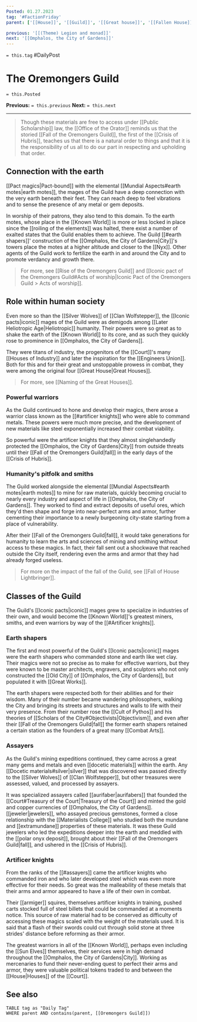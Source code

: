 ```yaml
---
Posted: 01.27.2023
tag: '#FactionFriday'
parent: ['[[House]]', '[[Guild]]', '[[Great house]]', '[[Fallen House]]', '[[Iconic House]]']

previous: '[[(Theme) Legion and monad]]'
next: '[[Omphalos, the City of Gardens]]'
---
```


`= this.tag` #DailyPost

# The Oremongers Guild

`= this.Posted`

**Previous:** `= this.previous`
**Next:** `= this.next`

---

> Though these materials are free to access under [[Public Scholarship]] law, the [[Office of the Orator]] reminds us that the storied [[Fall of the Oremongers Guild]], the first of the [[Crisis of Hubris]], teaches us that there is a natural order to things and that it is the responsibility of us all to do our part in respecting and upholding that order.

## Connection with the earth

[[Pact magics|Pact-bound]] with the elemental [[Mundial Aspects#earth motes|earth motes]], the mages of the Guild have a deep connection with the very earth beneath their feet. They can reach deep to feel vibrations and to sense the presence of any metal or gem deposits.

In worship of their patrons, they also tend to this domain. To the earth motes, whose place in the [[Known World]] is more or less locked in place since the [[roiling of the elements]] was halted, there exist a number of exalted states that the Guild enables them to achieve. The Guild [[#earth shapers]]' construction of the [[Omphalos, the City of Gardens|City]]'s towers place the motes at a higher altitude and closer to the [[Nyx]]. Other agents of the Guild work to fertilize the earth in and around the City and to promote verdancy and growth there.

> For more, see [[Rise of the Oremongers Guild]] and [[Iconic pact of the Oremongers Guild#Acts of worship|Iconic Pact of the Oremongers Guild > Acts of worship]].

## Role within human society

Even more so than the [[Silver Wolves]] of [[Clan Wolfstepper]], the [[Iconic pacts|iconic]] mages of the Guild were as demigods among [[Later Heliotropic Age|Heliotropic]] humanity. Their powers were so great as to shake the earth of the [[Known World]] to its core, and as such they quickly rose to prominence in [[Omphalos, the City of Gardens]].

They were titans of industry, the progenitors of the [[Court]]'s many [[Houses of Industry]] and later the inspiration for the [[Engineers Union]]. Both for this and for their great and unstoppable prowess in combat, they were among the original four [[Great House|Great Houses]].

> For more, see [[Naming of the Great Houses]].

### Powerful warriors

As the Guild continued to hone and develop their magics, there arose a warrior class known as the [[#artificer knights]] who were able to command metals. These powers were much more precise, and the development of new materials like steel exponentially increased their combat viability.

So powerful were the artificer knights that they almost singlehandedly protected the [[Omphalos, the City of Gardens|City]] from outside threats until their [[Fall of the Oremongers Guild|fall]] in the early days of the [[Crisis of Hubris]].

### Humanity's pitfolk and smiths

The Guild worked alongside the elemental [[Mundial Aspects#earth motes|earth motes]] to mine for raw materials, quickly becoming crucial to nearly every industry and aspect of life in [[Omphalos, the City of Gardens]]. They worked to find and extract deposits of useful ores, which they'd then shape and forge into near-perfect arms and armor, further cementing their importance to a newly burgeoning city-state starting from a place of vulnerability.

After their [[Fall of the Oremongers Guild|fall]], it would take generations for humanity to learn the arts and sciences of mining and smithing without access to these magics. In fact, their fall sent out a shockwave that reached outside the City itself, rendering even the arms and armor that they had already forged useless.

> For more on the impact of the fall of the Guild, see [[Fall of House Lightbringer]].

## Classes of the Guild

The Guild's [[Iconic pacts|iconic]] mages grew to specialize in industries of their own, and would become the [[Known World]]'s greatest miners, smiths, and even warriors by way of the [[#Artificer knights]].

### Earth shapers

The first and most powerful of the Guild's [[Iconic pacts|iconic]] mages were the earth shapers who commanded stone and earth like wet clay. Their magics were not so precise as to make for effective warriors, but they were known to be master architects, engravers, and sculptors who not only constructed the [[Old City]] of [[Omphalos, the City of Gardens]], but populated it with [[Great Works]].

The earth shapers were respected both for their abilities and for their wisdom. Many of their number became wandering philosophers, walking the City and bringing its streets and structures and walls to life with their very presence. From their number rose the [[Cult of Pythos]] and his theories of [[Scholars of the City#Objectivists|Objectivism]], and even after their [[Fall of the Oremongers Guild|fall]] the former earth shapers retained a certain station as the founders of a great many [[Combat Arts]].

### Assayers

As the Guild's mining expeditions continued, they came across a great many gems and metals and even [[docetic materials]] within the earth. Any [[Docetic materials#silver|silver]] that was discovered was passed directly to the [[Silver Wolves]] of [[Clan Wolfstepper]], but other treasures were assessed, valued, and processed by assayers.

It was specialized assayers called [[aurifaber|aurifabers]] that founded the [[Court#Treasury of the Court|Treasury of the Court]] and minted the gold and copper currencies of [[Omphalos, the City of Gardens]]. [[jeweler|jewelers]], who assayed precious gemstones, formed a close relationship with the [[Materialists College]] who studied both the mundane and [[extramundane]] properties of these materials. It was these Guild jewelers who led the expeditions deeper into the earth and meddled with the [[polar onyx deposit]], brought about their [[Fall of the Oremongers Guild|fall]], and ushered in the [[Crisis of Hubris]].

### Artificer knights

From the ranks of the [[#assayers]] came the artificer knights who commanded iron and who later developed steel which was even more effective for their needs. So great was the malleability of these metals that their arms and armor appeared to have a life of their own in combat.

Their [[armiger]] squires, themselves artificer knights in training, pushed carts stocked full of steel billets that could be commanded at a moments notice. This source of raw material had to be conserved as difficulty of accessing these magics scaled with the weight of the materials used. It is said that a flash of their swords could cut through solid stone at three strides' distance before reforming as their armor.

The greatest warriors in all of the [[Known World]], perhaps even including the [[Sun Elves]] themselves, their services were in high demand throughout the [[Omphalos, the City of Gardens|City]]. Working as mercenaries to fund their never-ending quest to perfect their arms and armor, they were valuable political tokens traded to and between the [[House|Houses]] of the [[Court]].

## See also
```dataview
TABLE tag as "Daily Tag"
WHERE parent AND contains(parent, [[Oremongers Guild]])
```
